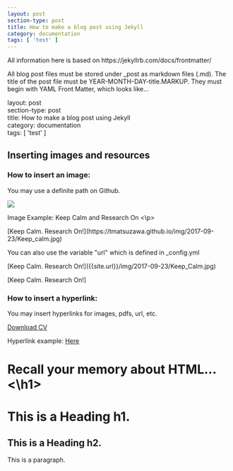 ```yaml
---
layout: post
section-type: post
title: How to make a blog post using Jekyll
category: documentation
tags: [ 'test' ]
---
```


<p> All information here is based on https://jekyllrb.com/docs/frontmatter/  </p>

<p> All blog post files must be stored under _post as markdown files (.md). The title of the post file must be YEAR-MONTH-DAY-title.MARKUP.
They must begin with YAML Front Matter, which looks like... </p>

<p> layout: post <br>
section-type: post <br>
title: How to make a blog post using Jekyll <br>
category: documentation <br>
tags: [ 'test' ] </p>


<h2> Inserting images and resources </h2>
<h3> How to insert an image:</h3>
<p> You may use a definite path on Github. </p>
<img src="https://tmatsuzawa.github.io/img/2017-09-23/Keep_calm.jpg"  >
<p> Image Example: Keep Calm and Research On <\p>

<p> [Keep Calm. Research On!](https://tmatsuzawa.github.io/img/2017-09-23/Keep_calm.jpg) </p>
<p> You can also use the variable "url" which is defined in _config.yml </p>
<p> [Keep Calm. Research On!]({{site.url}}/img/2017-09-23/Keep_Calm.jpg) </p>
<p> [Keep Calm. Research On!]   <a href={site.url}/img/2017-09-23/Keep_Calm.jpg> </a>

<h3>  How to insert a hyperlink:</h3>
<p> You may insert hyperlinks for images, pdfs, url, etc. </p>
<p> <a href="https://tmatsuzawa.github.io/cv/CV_TakumiMatsuzawa.pdf"> Download CV </a></p>

<p> Hyperlink example: <a href="https://github.com/tmatsuzawa"> Here</a></p>


<h1> Recall your memory about HTML... <\h1>
<h1> This is a Heading h1. </h1>
<h2> This is a Heading h2. </h2>
<p> This is a paragraph.</p>